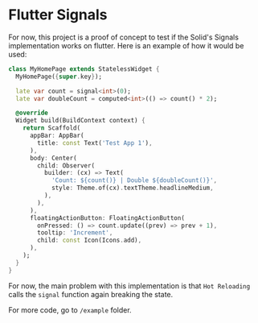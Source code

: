 # Flutter Signals

For now, this project is a proof of concept to test if the Solid's Signals implementation works on flutter. Here is an example of how it would be used:

```dart
class MyHomePage extends StatelessWidget {
  MyHomePage({super.key});

  late var count = signal<int>(0);
  late var doubleCount = computed<int>(() => count() * 2);

  @override
  Widget build(BuildContext context) {
    return Scaffold(
      appBar: AppBar(
        title: const Text('Test App 1'),
      ),
      body: Center(
        child: Observer(
          builder: (cx) => Text(
            'Count: ${count()} | Double ${doubleCount()}',
            style: Theme.of(cx).textTheme.headlineMedium,
          ),
        ),
      ),
      floatingActionButton: FloatingActionButton(
        onPressed: () => count.update((prev) => prev + 1),
        tooltip: 'Increment',
        child: const Icon(Icons.add),
      ),
    );
  }
}
```

For now, the main problem with this implementation is that `Hot Reloading` calls the `signal` function again breaking the state.

For more code, go to `/example` folder.
